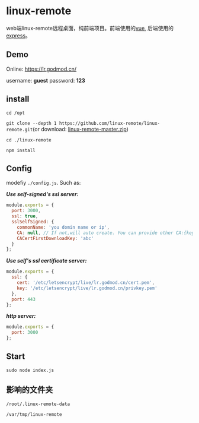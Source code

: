 # linux-remote
web端linux-remote远程桌面，纯前端项目。前端使用的[vue](https://github.com/vuejs/vue), 后端使用的[express](https://github.com/expressjs/express)。
## Demo
Online: https://lr.godmod.cn/

username: <b>guest</b>  password: <b>123</b>
## install
`cd /opt`

`git clone --depth 1 https://github.com/linux-remote/linux-remote.git`(or download:
[linux-remote-master.zip](https://github.com/linux-remote/linux-remote/archive/master.zip))

`cd ./linux-remote`

`npm install`
## Config
modefiy  `./config.js`. Such as:

***Use self-signed's ssl server:***
```js
module.exports = {
  port: 3000,
  ssl: true,
  sslSelfSigned: {
    commonName: 'you domin name or ip',
    CA: null, // If not,will auto create. You can provide other CA:{key: 'somepath', cert: 'somepath'}
    CACertFirstDownloadKey: 'abc'
  }
};
```

***Use self's ssl certificate server:***
```js
module.exports = {
  ssl: {
    cert: '/etc/letsencrypt/live/lr.godmod.cn/cert.pem',
    key: '/etc/letsencrypt/live/lr.godmod.cn/privkey.pem'
  },
  port: 443
};
```

***http server:***
```js
module.exports = {
  port: 3000
};
```
## Start
`sudo node index.js`

## 影响的文件夹
`/root/.linux-remote-data`

`/var/tmp/linux-remote`

